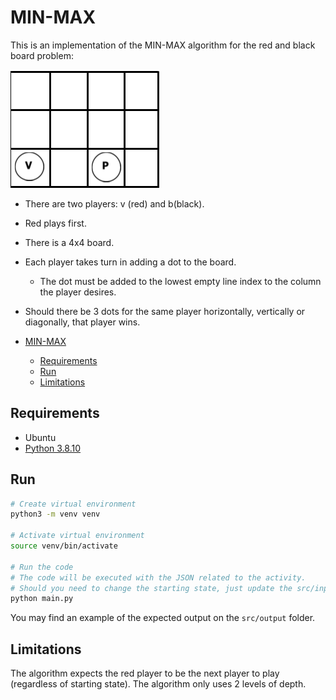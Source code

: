 # MIN-MAX

This is an implementation of the MIN-MAX algorithm for the red and black board problem:

![Starting State](images/starting_state.png)

- There are two players: v (red) and b(black).
- Red plays first.
- There is a 4x4 board.
- Each player takes turn in adding a dot to the board.
  - The dot must be added to the lowest empty line index to the column the player desires.
- Should there be 3 dots for the same player horizontally, vertically or diagonally, that player wins.


- [MIN-MAX](#min-max)
  - [Requirements](#requirements)
  - [Run](#run)
  - [Limitations](#limitations)

## Requirements

- Ubuntu
- [Python 3.8.10](https://www.python.org/downloads/)

## Run

```bash
# Create virtual environment
python3 -m venv venv

# Activate virtual environment
source venv/bin/activate

# Run the code
# The code will be executed with the JSON related to the activity.
# Should you need to change the starting state, just update the src/input/sample_input.json file.
python main.py
```

You may find an example of the expected output on the `src/output` folder.

## Limitations

The algorithm expects the red player to be the next player to play (regardless of starting state).
The algorithm only uses 2 levels of depth.

